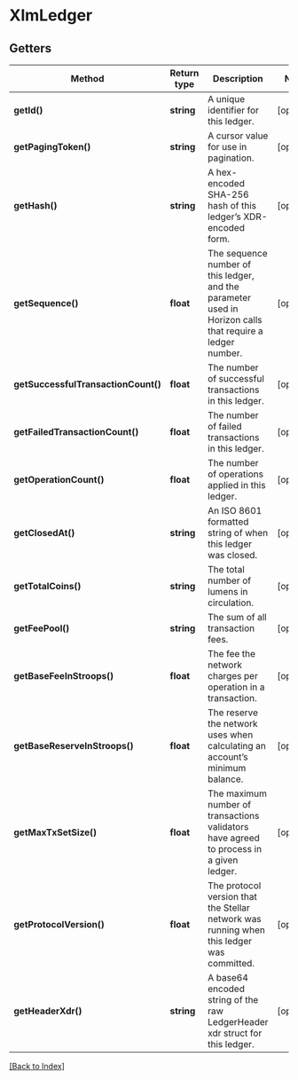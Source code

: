 # XlmLedger

## Getters

Method | Return type | Description | Notes
------------ | ------------- | ------------- | -------------
**getId()** | **string** | A unique identifier for this ledger. | [optional]
**getPagingToken()** | **string** | A cursor value for use in pagination. | [optional]
**getHash()** | **string** | A hex-encoded SHA-256 hash of this ledger’s XDR-encoded form. | [optional]
**getSequence()** | **float** | The sequence number of this ledger, and the parameter used in Horizon calls that require a ledger number. | [optional]
**getSuccessfulTransactionCount()** | **float** | The number of successful transactions in this ledger. | [optional]
**getFailedTransactionCount()** | **float** | The number of failed transactions in this ledger. | [optional]
**getOperationCount()** | **float** | The number of operations applied in this ledger. | [optional]
**getClosedAt()** | **string** | An ISO 8601 formatted string of when this ledger was closed. | [optional]
**getTotalCoins()** | **string** | The total number of lumens in circulation. | [optional]
**getFeePool()** | **string** | The sum of all transaction fees. | [optional]
**getBaseFeeInStroops()** | **float** | The fee the network charges per operation in a transaction. | [optional]
**getBaseReserveInStroops()** | **float** | The reserve the network uses when calculating an account’s minimum balance. | [optional]
**getMaxTxSetSize()** | **float** | The maximum number of transactions validators have agreed to process in a given ledger. | [optional]
**getProtocolVersion()** | **float** | The protocol version that the Stellar network was running when this ledger was committed. | [optional]
**getHeaderXdr()** | **string** | A base64 encoded string of the raw LedgerHeader xdr struct for this ledger. | [optional]

[[Back to Index]](../index.md)
